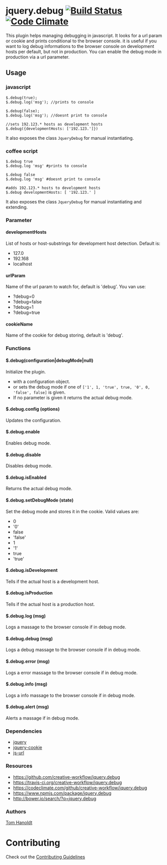 # jquery.debug [![Build Status](https://travis-ci.org/creative-workflow/jquery.debug.svg?branch=master)](https://travis-ci.org/creative-workflow/jquery.debug) [![Code Climate](https://codeclimate.com/github/creative-workflow/jquery.debug/badges/gpa.svg)](https://codeclimate.com/github/creative-workflow/jquery.debug)

This plugin helps managing debugging in javascript. It looks for a url param or cookie and prints conditional to the browser console. it is useful if you want to log debug informations to the browser console on development hosts per default, but not in production. You can enable the debug mode in production via a url parameter.

## Usage
### javascript
    $.debug(true);
    $.debug.log('msg'); //prints to console

    $.debug(false);
    $.debug.log('msg'); //doesnt print to console

    //sets 192.123.* hosts as development hosts
    $.debug({developmentHosts: ['192.123.']})

It also exposes the class `JqueryDebug` for manual instantiating.

### coffee script
    $.debug true
    $.debug.log 'msg' #prints to console

    $.debug false
    $.debug.log 'msg' #doesnt print to console

    #adds 192.123.* hosts to development hosts
    $.debug developmentHosts: [ '192.123.' ]

It also exposes the class `JqueryDebug` for manual instantiating and extending.

### Parameter
#### developmentHosts
List of hosts or host-substrings for development host detection. Default is:
* 127.0
* 192.168
* localhost

#### urlParam
Name of the url param to watch for, default is 'debug'. You van use:
* ?debug=0
* ?debug=false
* ?debug=1
* ?debug=true

#### cookieName
Name of the cookie for debug storing, default is 'debug'.

### Functions
#### $.debug(configuration|debugMode|null)
Initialize the plugin.
  * with a configuration object.
  * or sets the debug mode if one of `['1', 1, 'true', true, '0', 0, 'false', false]` is given.
  * If no parameter is given it returns the actual debug mode.

#### $.debug.config (options)
Updates the configuration.

#### $.debug.enable
Enables debug mode.

#### $.debug.disable
Disables debug mode.

#### $.debug.isEnabled
Returns the actual debug mode.

#### $.debug.setDebugMode (state)
Set the debug mode and stores it in the cookie. Valid values are:
* 0
* '0'
* false
* 'false'
* 1
* '1'
* true
* 'true'

#### $.debug.isDevelopment
Tells if the actual host is a development host.

#### $.debug.isProduction
Tells if the actual host is a production host.

#### $.debug.log (msg)
Logs a massage to the browser console if in debug mode.

#### $.debug.debug (msg)
Logs a debug massage to the browser console if in debug mode.

#### $.debug.error (msg)
Logs a error massage to the browser console if in debug mode.

#### $.debug.info (msg)
Logs a info massage to the browser console if in debug mode.

#### $.debug.alert (msg)
Alerts a massage if in debug mode.

### Dependencies
  * [jquery](https://jquery.com)
  * [jquery-cookie](https://github.com/carhartl/jquery-cookie)
  * [js-url](https://github.com/websanova/js-url)

### Resources
  * https://github.com/creative-workflow/jquery.debug
  * https://travis-ci.org/creative-workflow/jquery.debug
  * https://codeclimate.com/github/creative-workflow/jquery.debug
  * https://www.npmjs.com/package/jquery.debug
  * http://bower.io/search/?q=jquery.debug

### Authors

  [Tom Hanoldt](https://github.com/monotom)

# Contributing

Check out the [Contributing Guidelines](CONTRIBUTING.md)
